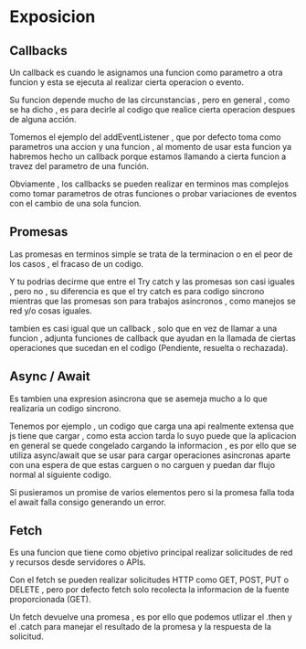 # Exposicion

## Callbacks

Un callback es cuando le asignamos una funcion como parametro a otra funcion y esta se ejecuta al realizar cierta operacion o evento.

Su funcion depende mucho de las circunstancias , pero en general , como se ha dicho , es para decirle al codigo que realice cierta operacion despues de alguna acción.

Tomemos el ejemplo del addEventListener , que por defecto toma como parametros una accion y una funcion , al momento de usar esta funcion ya habremos hecho un callback porque estamos llamando a cierta funcion a travez del parametro de una función.

Obviamente , los callbacks se pueden realizar en terminos mas complejos como tomar parametros de otras funciones o probar variaciones de eventos con el cambio de una sola funcion.

## Promesas

Las promesas en terminos simple se trata de la terminacion o en el peor de los casos , el fracaso de un codigo.

Y tu podrias decirme que entre el Try catch y las promesas son casi iguales , pero no , su diferencia es que el try catch es para codigo sincrono mientras que las promesas son para trabajos asincronos , como manejos se red y/o cosas iguales.

tambien es casi igual que un callback , solo que en vez de llamar a una funcion , adjunta funciones de callback que ayudan en la llamada de ciertas operaciones que sucedan en el codigo (Pendiente, resuelta o rechazada).

## Async / Await

Es tambien una expresion asincrona que se asemeja mucho a lo que realizaria un codigo sincrono.

Tenemos por ejemplo , un codigo que carga una api realmente extensa que js tiene que cargar , como esta accion tarda lo suyo puede que la aplicacion en general se quede congelado cargando la informacion , es por ello que se utiliza async/await que se usar para cargar operaciones asincronas aparte con una espera de que estas carguen o no carguen y puedan dar flujo normal al siguiente codigo.

Si pusieramos un promise de varios elementos pero si la promesa falla toda el await falla consigo generando un error.

## Fetch

Es una funcion que tiene como objetivo principal realizar solicitudes de red y recursos desde servidores o APIs.

Con el fetch se pueden realizar solicitudes HTTP como GET, POST, PUT o DELETE , pero por defecto fetch solo recolecta la informacion de la fuente proporcionada (GET).

Un fetch devuelve una promesa , es por ello que podemos utlizar el .then y el .catch para manejar el resultado de la promesa y la respuesta de la solicitud.
